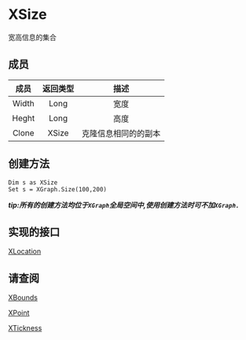 # XSize

宽高信息的集合
## 成员

| 成员 | 返回类型 | 描述 |
| :---: | :---: | :-:|
| Width | Long | 宽度|
| Heght | Long | 高度|
| Clone | XSize | 克隆信息相同的的副本 |

## 创建方法

```
Dim s as XSize
Set s = XGraph.Size(100,200)
```

***tip:所有的创建方法均位于`XGraph`全局空间中,使用创建方法时可不加`XGraph.`***

## 实现的接口

[XLocation](XLocation.md)


## 请查阅

[XBounds](XBounds.md)

[XPoint](XPoint.md)

[XTickness](XTickness.md)